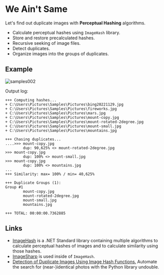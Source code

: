 # We Ain't Same

Let's find out duplicate images with **Perceptual Hashing** algorithms.

- Calculate perceptual hashes using `ImageHash` library.
- Store and restore precalculated hashes.
- Recursive seeking of image files.
- Detect duplicates.
- Organize images into the groups of duplicates.

## Example

![samples002](https://user-images.githubusercontent.com/11328666/205454362-1e3044b4-92fb-4805-9e9b-bac5bcfb31f3.png)

Output log:

```plain
+++ Computing hashes...
+ C:\Users\Pictures\Samples\Pictures\bing20221129.jpg
+ C:\Users\Pictures\Samples\Pictures\fireworks.jpg
+ C:\Users\Pictures\Samples\Pictures\mars.jpg
+ C:\Users\Pictures\Samples\Pictures\mount-copy.jpg
+ C:\Users\Pictures\Samples\Pictures\mount-rotated-2degree.jpg
+ C:\Users\Pictures\Samples\Pictures\mount-small.jpg
+ C:\Users\Pictures\Samples\Pictures\mountains.jpg

+++ Chasing duplicates...
....>>> mount-copy.jpg
        dup: 90,625% <> mount-rotated-2degree.jpg
>>> mount-copy.jpg
        dup: 100% <> mount-small.jpg
>>> mount-copy.jpg
        dup: 100% <> mountains.jpg
...
+++ Similarity: max= 100% / min= 40,625%

+++ Duplicate Groups (1):
Group #1
        mount-copy.jpg
        mount-rotated-2degree.jpg
        mount-small.jpg
        mountains.jpg

+++ TOTAL: 00:00:00.7362885
```

## Links

- [ImageHash](https://github.com/coenm/ImageHash) is a .NET Standard library containing multiple algorithms to calculate perceptual hashes of images and to calculate similarity using those hashes.
- [ImageSharp](https://github.com/SixLabors/ImageSharp) is used inside of `ImageHash`.
- [Detection of Duplicate Images Using Image Hash Functions.](https://towardsdatascience.com/detection-of-duplicate-images-using-image-hash-functions-4d9c53f04a75) Automate the search for (near-)identical photos with the Python library undouble.

